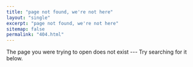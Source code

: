 ```yaml
---
title: "page not found, we're not here"
layout: "single"
excerpt: "page not found, we're not here"
sitemap: false
permalink: "404.html"
---
```


The page you were trying to open does not exist --- Try searching for it below.

<script type="text/javascript">
  var GOOG_FIXURL_LANG = 'en';
  var GOOG_FIXURL_SITE = '{{ site.url }}'
</script>
<script type="text/javascript"
  src="//linkhelp.clients.google.com/tbproxy/lh/wm/fixurl.js">
</script>
